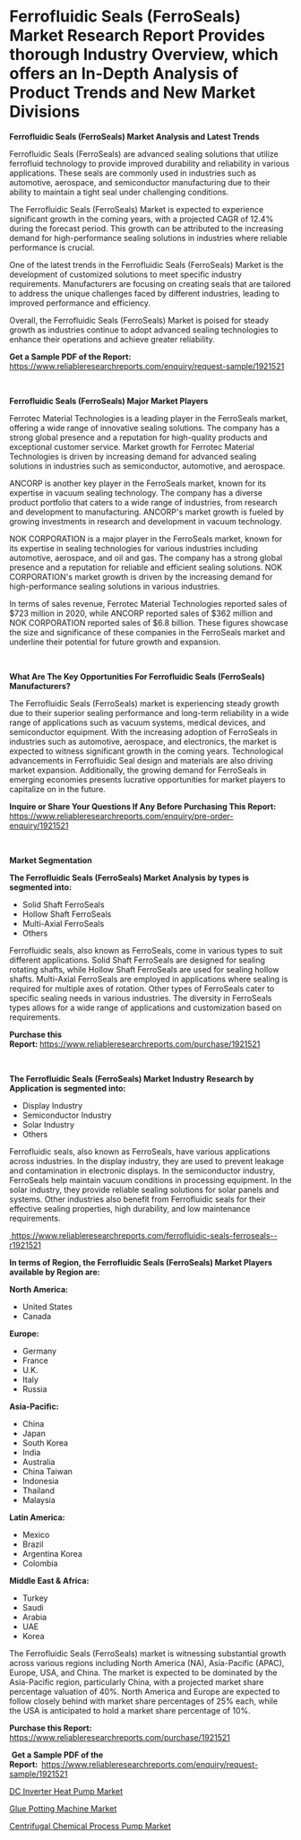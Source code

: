 <p><h1>Ferrofluidic Seals (FerroSeals) Market Research Report Provides thorough Industry Overview, which offers an In-Depth Analysis of Product Trends and New Market Divisions</h1></p><p><strong>Ferrofluidic Seals (FerroSeals) Market Analysis and Latest Trends</strong></p>
<p><p>Ferrofluidic Seals (FerroSeals) are advanced sealing solutions that utilize ferrofluid technology to provide improved durability and reliability in various applications. These seals are commonly used in industries such as automotive, aerospace, and semiconductor manufacturing due to their ability to maintain a tight seal under challenging conditions.</p><p>The Ferrofluidic Seals (FerroSeals) Market is expected to experience significant growth in the coming years, with a projected CAGR of 12.4% during the forecast period. This growth can be attributed to the increasing demand for high-performance sealing solutions in industries where reliable performance is crucial.</p><p>One of the latest trends in the Ferrofluidic Seals (FerroSeals) Market is the development of customized solutions to meet specific industry requirements. Manufacturers are focusing on creating seals that are tailored to address the unique challenges faced by different industries, leading to improved performance and efficiency.</p><p>Overall, the Ferrofluidic Seals (FerroSeals) Market is poised for steady growth as industries continue to adopt advanced sealing technologies to enhance their operations and achieve greater reliability.</p></p>
<p><strong>Get a Sample PDF of the Report:&nbsp;</strong> <a href="https://www.reliableresearchreports.com/enquiry/request-sample/1921521">https://www.reliableresearchreports.com/enquiry/request-sample/1921521</a></p>
<p>&nbsp;</p>
<p><strong>Ferrofluidic Seals (FerroSeals) Major Market Players</strong></p>
<p><p>Ferrotec Material Technologies is a leading player in the FerroSeals market, offering a wide range of innovative sealing solutions. The company has a strong global presence and a reputation for high-quality products and exceptional customer service. Market growth for Ferrotec Material Technologies is driven by increasing demand for advanced sealing solutions in industries such as semiconductor, automotive, and aerospace.</p><p>ANCORP is another key player in the FerroSeals market, known for its expertise in vacuum sealing technology. The company has a diverse product portfolio that caters to a wide range of industries, from research and development to manufacturing. ANCORP's market growth is fueled by growing investments in research and development in vacuum technology.</p><p>NOK CORPORATION is a major player in the FerroSeals market, known for its expertise in sealing technologies for various industries including automotive, aerospace, and oil and gas. The company has a strong global presence and a reputation for reliable and efficient sealing solutions. NOK CORPORATION's market growth is driven by the increasing demand for high-performance sealing solutions in various industries.</p><p>In terms of sales revenue, Ferrotec Material Technologies reported sales of $723 million in 2020, while ANCORP reported sales of $362 million and NOK CORPORATION reported sales of $6.8 billion. These figures showcase the size and significance of these companies in the FerroSeals market and underline their potential for future growth and expansion.</p></p>
<p>&nbsp;</p>
<p><strong>What Are The Key Opportunities For Ferrofluidic Seals (FerroSeals) Manufacturers?</strong></p>
<p><p>The Ferrofluidic Seals (FerroSeals) market is experiencing steady growth due to their superior sealing performance and long-term reliability in a wide range of applications such as vacuum systems, medical devices, and semiconductor equipment. With the increasing adoption of FerroSeals in industries such as automotive, aerospace, and electronics, the market is expected to witness significant growth in the coming years. Technological advancements in Ferrofluidic Seal design and materials are also driving market expansion. Additionally, the growing demand for FerroSeals in emerging economies presents lucrative opportunities for market players to capitalize on in the future.</p></p>
<p><strong>Inquire or Share Your Questions If Any Before Purchasing This Report:</strong> <a href="https://www.reliableresearchreports.com/enquiry/pre-order-enquiry/1921521">https://www.reliableresearchreports.com/enquiry/pre-order-enquiry/1921521</a></p>
<p>&nbsp;</p>
<p><strong>Market Segmentation</strong></p>
<p><strong>The Ferrofluidic Seals (FerroSeals) Market Analysis by types is segmented into:</strong></p>
<p><ul><li>Solid Shaft FerroSeals</li><li>Hollow Shaft FerroSeals</li><li>Multi-Axial FerroSeals</li><li>Others</li></ul></p>
<p><p>Ferrofluidic seals, also known as FerroSeals, come in various types to suit different applications. Solid Shaft FerroSeals are designed for sealing rotating shafts, while Hollow Shaft FerroSeals are used for sealing hollow shafts. Multi-Axial FerroSeals are employed in applications where sealing is required for multiple axes of rotation. Other types of FerroSeals cater to specific sealing needs in various industries. The diversity in FerroSeals types allows for a wide range of applications and customization based on requirements.</p></p>
<p><strong>Purchase this Report:&nbsp;</strong><a href="https://www.reliableresearchreports.com/purchase/1921521">https://www.reliableresearchreports.com/purchase/1921521</a></p>
<p>&nbsp;</p>
<p><strong>The Ferrofluidic Seals (FerroSeals) Market Industry Research by Application is segmented into:</strong></p>
<p><ul><li>Display Industry</li><li>Semiconductor Industry</li><li>Solar Industry</li><li>Others</li></ul></p>
<p><p>Ferrofluidic seals, also known as FerroSeals, have various applications across industries. In the display industry, they are used to prevent leakage and contamination in electronic displays. In the semiconductor industry, FerroSeals help maintain vacuum conditions in processing equipment. In the solar industry, they provide reliable sealing solutions for solar panels and systems. Other industries also benefit from Ferrofluidic seals for their effective sealing properties, high durability, and low maintenance requirements.</p></p>
<p><a href="https://www.reliableresearchreports.com/ferrofluidic-seals-ferroseals--r1921521">&nbsp;https://www.reliableresearchreports.com/ferrofluidic-seals-ferroseals--r1921521</a></p>
<p><strong>In terms of Region, the Ferrofluidic Seals (FerroSeals) Market Players available by Region are:</strong></p>
<p>
    <p> <strong> North America: </strong>
        <ul>
            <li>United States</li>
            <li>Canada</li>
        </ul>
        </p> 
    <p> <strong> Europe: </strong>
        <ul>
            <li>Germany</li>
            <li>France</li>
            <li>U.K.</li>
            <li>Italy</li>
            <li>Russia</li>
        </ul>
        </p> 
    <p> <strong> Asia-Pacific: </strong>
        <ul>
            <li>China</li>
            <li>Japan</li>
            <li>South Korea</li>
            <li>India</li>
            <li>Australia</li>
            <li>China Taiwan</li>
            <li>Indonesia</li>
            <li>Thailand</li>
            <li>Malaysia</li>
        </ul>
        </p> 
    <p> <strong> Latin America: </strong>
        <ul>
            <li>Mexico</li>
            <li>Brazil</li>
            <li>Argentina Korea</li>
            <li>Colombia</li>
        </ul>
        </p> 
    <p> <strong> Middle East & Africa: </strong>
        <ul>
            <li>Turkey</li>
            <li>Saudi</li>
            <li>Arabia</li>
            <li>UAE</li>
            <li>Korea</li>
        </ul>
    </p>
    </p>
<p><p>The Ferrofluidic Seals (FerroSeals) market is witnessing substantial growth across various regions including North America (NA), Asia-Pacific (APAC), Europe, USA, and China. The market is expected to be dominated by the Asia-Pacific region, particularly China, with a projected market share percentage valuation of 40%. North America and Europe are expected to follow closely behind with market share percentages of 25% each, while the USA is anticipated to hold a market share percentage of 10%.</p></p>
<p><strong>Purchase this Report: </strong><a href="https://www.reliableresearchreports.com/purchase/1921521">https://www.reliableresearchreports.com/purchase/1921521</a></p>
<p>&nbsp;<strong>Get a Sample PDF of the Report:&nbsp;&nbsp;</strong><a href="https://www.reliableresearchreports.com/enquiry/request-sample/1921521">https://www.reliableresearchreports.com/enquiry/request-sample/1921521</a></p>
<p><strong></strong></p>
<p><p><a href="https://www.linkedin.com/pulse/decoding-dc-inverter-heat-pump-market-metrics-share-rerbe?trackingId=zkrDG6z91u4bq%2BwEM909dw%3D%3D">DC Inverter Heat Pump Market</a></p><p><a href="https://www.linkedin.com/pulse/glue-potting-machine-market-outlook-industry-overview-forecast-bmjhe?trackingId=uAv4qbejQIllgVI89iPWFw%3D%3D">Glue Potting Machine Market</a></p><p><a href="https://github.com/mabutironaldo/Market-Research-Report-List-4/blob/main/centrifugal-chemical-process-pump-market.md">Centrifugal Chemical Process Pump Market</a></p></p>